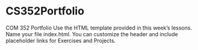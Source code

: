 # CS352Portfolio
COM 352 Portfolio
Use the HTML template provided in this week’s lessons. 
Name your file index.html. 
You can customize the header and include placeholder links for Exercises and Projects.
